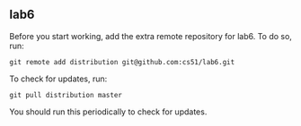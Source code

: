 
## lab6

Before you start working, add the extra remote repository for lab6. To do so, run:

`git remote add distribution git@github.com:cs51/lab6.git`

To check for updates, run:

`git pull distribution master`

You should run this periodically to check for updates.

